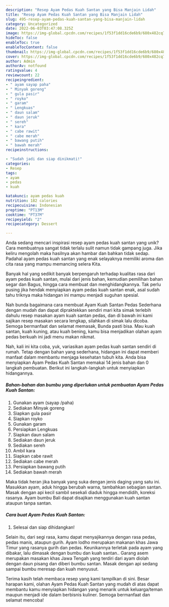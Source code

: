 ```yaml
---
description: "Resep Ayam Pedas Kuah Santan yang Bisa Manjain Lidah"
title: "Resep Ayam Pedas Kuah Santan yang Bisa Manjain Lidah"
slug: 495-resep-ayam-pedas-kuah-santan-yang-bisa-manjain-lidah
category: Uncategorized
date: 2022-06-03T03:47:08.325Z
image: https://img-global.cpcdn.com/recipes/1f53f1dd16cde6b9/680x482cq70/ayam-pedas-kuah-santan-foto-resep-utama.jpg
hideToc: false
enableToc: true
enableTocContent: false
thumbnail: https://img-global.cpcdn.com/recipes/1f53f1dd16cde6b9/680x482cq70/ayam-pedas-kuah-santan-foto-resep-utama.jpg
cover: https://img-global.cpcdn.com/recipes/1f53f1dd16cde6b9/680x482cq70/ayam-pedas-kuah-santan-foto-resep-utama.jpg
author: Admin
authorAv: notfound
ratingvalue: 4
reviewcount: 22
recipeingredient:
- " ayam sayap paha"
- " Minyak goreng"
- " gula pasir"
- " royko"
- " garam"
- " Lengkuas"
- " daun salam"
- " daun jeruk"
- " sereh"
- " kara"
- " cabe rawit"
- " cabe merah"
- " bawang putih"
- " bawah merah"
recipeinstructions:

- "Sudah jadi dan siap dinikmati!"
categories:
- Resep
tags:
- ayam
- pedas
- kuah

katakunci: ayam pedas kuah 
nutrition: 182 calories
recipecuisine: Indonesian
preptime: "PT13M"
cooktime: "PT37M"
recipeyield: "2"
recipecategory: Dessert

---
```





Anda sedang mencari inspirasi resep ayam pedas kuah santan yang unik? Cara membuatnya sangat tidak terlalu sulit namun tidak gampang juga. Jika keliru mengolah maka hasilnya akan hambar dan bahkan tidak sedap. Padahal ayam pedas kuah santan yang enak selayaknya memiliki aroma dan cita rasa yang mampu memancing selera Kita.





Banyak hal yang sedikit banyak berpengaruh terhadap kualitas rasa dari ayam pedas kuah santan, mulai dari jenis bahan, kemudian pemilihan bahan segar dan Bagus, hingga cara membuat dan menghidangkannya. Tak perlu pusing jika hendak menyiapkan ayam pedas kuah santan enak,      asal sudah tahu triknya maka hidangan ini mampu menjadi suguhan spesial.














Nah bunda bagaimana cara membuat Ayam Kuah Santan Pedas Sederhana dengan mudah dan dapat dipraktekkan sendiri mari kita simak terlebih dahulu resep masakan ayam kuah santan pedas, dan di bawah ini kami sajikan resep masakan secara lengkap, silahkan di simak lalu dicoba. Semoga bermanfaat dan selamat memasak, Bunda pasti bisa. Mau kuah santan, kuah kuning, atau kuah bening, kamu bisa menjadikan olahan ayam pedas berkuah ini jadi menu makan nikmat.






Nah, kali ini kita coba, yuk, variasikan ayam pedas kuah santan sendiri di rumah. Tetap dengan bahan yang sederhana, hidangan ini dapat memberi manfaat dalam membantu menjaga kesehatan tubuh kita. Anda bisa menyiapkan Ayam Pedas Kuah Santan memakai 14 jenis bahan dan 0 langkah pembuatan. Berikut ini langkah-langkah untuk menyiapkan hidangannya.

<!--inarticleads1-->

##### Bahan-bahan dan bumbu yang diperlukan untuk pembuatan Ayam Pedas Kuah Santan:

1. Gunakan  ayam (sayap /paha)
1. Sediakan  Minyak goreng
1. Siapkan  gula pasir
1. Siapkan  royko
1. Gunakan  garam
1. Persiapkan  Lengkuas
1. Siapkan  daun salam
1. Sediakan  daun jeruk
1. Sediakan  sereh
1. Ambil  kara
1. Siapkan  cabe rawit
1. Sediakan  cabe merah
1. Persiapkan  bawang putih
1. Sediakan  bawah merah


Maka tidak heran jika banyak yang suka dengan jenis daging yang satu ini. Masukkan ayam, aduk hingga berubah warna, tambahkan sebagian santan. Masak dengan api kecil sambil sesekali diaduk hingga mendidih, koreksi rasanya. Ayam bumbu Bali dapat disajikan menggunakan kuah santan ataupun tanpa santan. 

<!--inarticleads2-->

##### Cara buat Ayam Pedas Kuah Santan:


1. Selesai dan siap dihidangkan!

Selain itu, dari segi rasa, kamu dapat menyajikannya dengan rasa pedas, pedas manis, ataupun gurih. Ayam lodho merupakan makanan khas Jawa Timur yang rasanya gurih dan pedas. Keunikannya terletak pada ayam yang dibakar, lalu dimasak dengan bumbu dan kuah santan.. Garang asem merupakan masakan khas Jawa Tengah yang terdiri dari ayam diolah dengan daun pisang dan diberi bumbu santan. Masak dengan api sedang sampai bumbu meresap dan kuah menyusut. 

Terima kasih telah membaca resep yang kami tampilkan di sini. Besar harapan kami, olahan Ayam Pedas Kuah Santan yang mudah di atas dapat membantu kamu menyiapkan hidangan yang menarik untuk keluarga/teman maupun menjadi ide dalam berbisnis kuliner. Semoga bermanfaat dan selamat mencoba!
